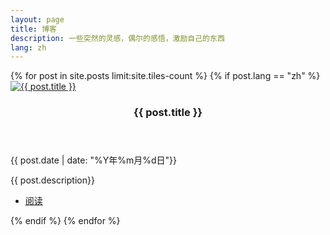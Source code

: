 ```yaml
---
layout: page
title: 博客
description: 一些突然的灵感，偶尔的感悟，激励自己的东西
lang: zh
---
```


<!-- Main -->
<div id="main">

<section id="two" class="spotlights">
	{% for post in site.posts limit:site.tiles-count %}
        {% if post.lang == "zh" %}
            <section>
                <a href="{{ site.baseurl }}{{ post.url }}" class="image">
                    <img src="{{ site.baseurl }}{{ post.image }}" alt="{{ post.title }}" data-position="center center" />
                </a>
                <div class="content">
                    <div class="inner">
                        <header class="major">
                            <h3>{{ post.title }}</h3>
                        </header>
                        <p>{{ post.date | date: "%Y年%m月%d日"}}</p>
                        <p>{{ post.description}}</p>
                        <ul class="actions">
                            <li><a href="{{ site.baseurl }}{{ post.url }}" class="button">阅读</a></li>
                        </ul>
                    </div>
                </div>
            </section>
        {% endif %}
	{% endfor %}
</section>

</div>
